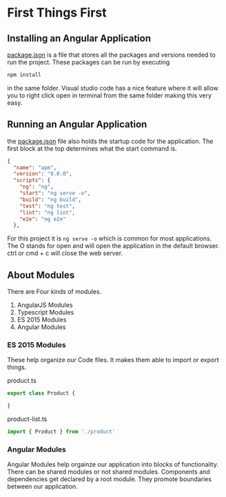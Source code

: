 # First Things First

## Installing an Angular Application

[package.json](./package.json) is a file that stores all the packages and versions needed to run the project. These packages can be run by executing

````bash
npm install
````

in the same folder. Visual studio code has a nice feature where it will allow you to right click open in terminal from the same folder making this very easy.

## Running an Angular Application

the [package.json](./package.json) file also holds the startup code for the application. The first block at the top determines what the start command is. 

````json
{
  "name": "apm",
  "version": "0.0.0",
  "scripts": {
    "ng": "ng",
    "start": "ng serve -o",
    "build": "ng build",
    "test": "ng test",
    "lint": "ng lint",
    "e2e": "ng e2e"
  },
````

For this project it is `ng serve -o` which is common for most applications. The O stands for open and will open the application in the default browser. ctrl or cmd + c will close the web server.

## About Modules

There are Four kinds of modules.

1. AngularJS Modules
1. Typescript Modules
1. ES 2015 Modules
1. Angular Modules

### ES 2015 Modules

These help organize our Code files. It makes them able to import or export things.

product.ts

````typescript
export class Product {

}
````

product-list.ts

````typescript
import { Product } from './product'
````

### Angular Modules

Angular Modules help orgainze our application into blocks of functionality. There can be shared modules or not shared modules. Components and dependencies get declared by a root module. They promote boundaries between our application.